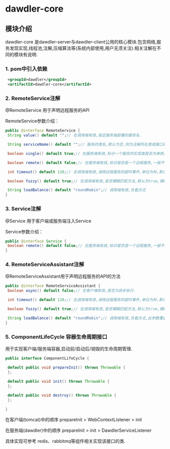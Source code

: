 # dawdler-core

## 模块介绍

dawdler-core 是dawdler-server与dawdler-client公用的核心模块.包含网络,服务发现实现,线程池,注解,压缩算法等(系统内部使用,用户无须关注).相关注解在不同的模块有说明.

### 1. pom中引入依赖

```xml
 <groupId>dawdler</groupId>
 <artifactId>dawdler-core</artifactId>
```

### 2. RemoteService注解

@RemoteService 用于声明远程服务的API

RemoteService参数介绍：

```java
public @interface RemoteService {
 String value() default "";// 在调用端有效,指定服务端部署的服务名.

 String serviceName() default "";// 服务的类名,默认为空,则为注解所在类或接口的全称(类优先).

 boolean single() default true;// 在服务端有效,标识一个服务的实现类是否为单例.默认为单例.

 boolean remote() default false;// 在服务端有效,标识是否是一个远程服务,一般不建议在服务端再次调用另一个服务,默认为否,调用本服务中的服务（适用事务传播）.

 int timeout() default 120;// 在调用端有效,调用远程服务的超时事件,单位为秒,默认120秒.

 boolean fuzzy() default true;// 在调用端有效,是否模糊匹配方法,默认为true,模糊匹配根据方法名与参数个数进行匹配,非模糊匹配会根据方法名与参数类型进行精确匹配.模糊匹配效率高,如果一个服务实现类中存在相同方法相同参数个数时需要设置此参数为true.

 String loadBalance() default "roundRobin";// 调用端有效,负载方式
}
```

### 3. Service注解

@Service 用于客户端或服务端注入Service

Service参数介绍：

```java
public @interface Service {
 boolean remote() default false;// 在服务端有效,标识是否是一个远程服务,一般不建议在服务端再次调用另一个服务,默认为否,调用本服务中的服务（适用事务传播）.
}
```

### 4. RemoteServiceAssistant注解

@RemoteServiceAssistant用于声明远程服务的API的方法

```java
public @interface RemoteServiceAssistant {
 boolean async() default false;// 在客户端有效,是否为异步执行.

 int timeout() default 120;// 在调用端有效,调用远程服务的超时事件,单位为秒,默认120秒,此参数覆盖@RemoteService中的timeout().

 boolean fuzzy() default true;// 在调用端有效,是否模糊匹配方法,默认为true,模糊匹配根据方法名与参数个数进行匹配,非模糊匹配会根据方法名与参数类型进行精确匹配.模糊匹配效率高,如果一个服务实现类中存在相同方法相同参数个数时需要设置此参数为true,此参数覆盖@RemoteService中的fuzzy().

 String loadBalance() default "roundRobin";// 调用端有效,负载方式,此参数覆盖@RemoteService中的loadBalance().
}
```

### 5. ComponentLifeCycle 容器生命周期接口

用于实现客户端/服务端容器,启动前/启动后/销毁的生命周期管理.

```java
public interface ComponentLifeCycle {

 default public void prepareInit() throws Throwable {
 };
 
 default public void init() throws Throwable {
 };

 default public void destroy() throws Throwable {
 };

}
```

在客户端(tomcat)中的顺序 prepareInit > WebContextListener > init

在服务端(dawdler)中的顺序 prepareInit > init > DawdlerServiceListener

具体实现可参考 redis、rabbitmq等组件相关实现该接口的类.
